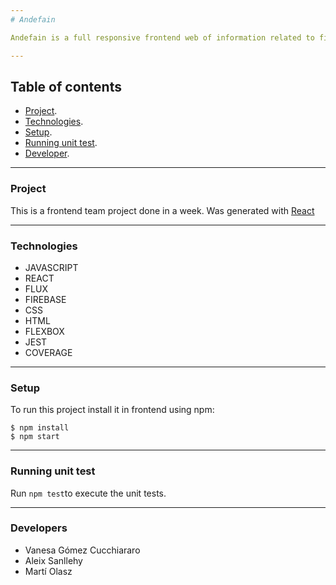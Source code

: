 ```yaml
---
# Andefain

Andefain is a full responsive frontend web of information related to films or television programs, including cast, production crew and ratings. 

---
```

## Table of contents

- [Project](#project).
- [Technologies](#technologies).
- [Setup](#setup).
- [Running unit test](#running-unit-test).
- [Developer](#developer).

---
### Project

This is a frontend team project done in a week. Was generated with [React](https://reactjs.org/)

---
### Technologies

- JAVASCRIPT
- REACT
- FLUX
- FIREBASE
- CSS
- HTML
- FLEXBOX
- JEST
- COVERAGE 

---
### Setup

To run this project install it in frontend using npm:
```
$ npm install
$ npm start
```

---
### Running unit test

Run ``` npm test ```to execute the unit tests.

---
### Developers

- Vanesa Gómez Cucchiararo
- Aleix Sanllehy
- Martí Olasz
